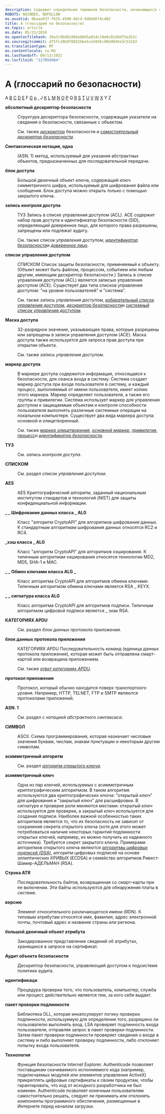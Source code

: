 ```yaml
---
description: Содержит определения терминов безопасности, начинающихся с буквы A.
ROBOTS: NOINDEX, NOFOLLOW
ms.assetid: 0baaa937-f635-4500-8dcd-9dbbd6f4cd02
title: A (глоссарий по безопасности)
ms.topic: article
ms.date: 05/31/2018
ms.openlocfilehash: 39a3c9bd82d68a80d5a014c19e6c81dddf5e2b2c
ms.sourcegitcommit: d75fc10b9f0825bbe5ce5045c90d4045e3c53243
ms.translationtype: MT
ms.contentlocale: ru-RU
ms.lasthandoff: 09/13/2021
ms.locfileid: "127056984"
---
```

# <a name="a-security-glossary"></a>A (глоссарий по безопасности)

A [B](b-gly.md) [C](c-gly.md) [D](d-gly.md) [E](e-gly.md) F [G](g-gly.md) [р](h-gly.md) [.](i-gly.md) J [K](k-gly.md) [L](l-gly.md) [M](m-gly.md) [N](n-gly.md) [O](o-gly.md) [P](p-gly.md) Q [R](r-gly.md) [S](s-gly.md) [T](t-gly.md) [U](u-gly.md) [V](v-gly.md) [W](w-gly.md) [X](x-gly.md) Y Z

<dl> <dt>

<span id="_security_absolute_security_descriptor_gly"></span><span id="_SECURITY_ABSOLUTE_SECURITY_DESCRIPTOR_GLY"></span>**абсолютный дескриптор безопасности**
</dt> <dd>

Структура дескриптора безопасности, содержащая указатели на сведения о безопасности, связанные с объектом.

См. также [*дескриптор*](s-gly.md) безопасности и [*самостоятельный дескриптор безопасности*](s-gly.md).

</dd> <dt>

<span id="_security_abstract_syntax_notation_one_gly"></span><span id="_SECURITY_ABSTRACT_SYNTAX_NOTATION_ONE_GLY"></span>**Синтаксическая нотация, одна**
</dt> <dd>

(ASN. 1) метод, используемый для указания абстрактных объектов, предназначенных для последовательной передачи.

</dd> <dt>

<span id="_security_access_block_gly"></span><span id="_SECURITY_ACCESS_BLOCK_GLY"></span>**блок доступа**
</dt> <dd>

Большой двоичный объект ключа, содержащий ключ симметричного шифра, используемый для шифрования файла или сообщения. Блок доступа можно открыть только с помощью закрытого ключа.

</dd> <dt>

<span id="_security_access_control_entry_gly"></span><span id="_SECURITY_ACCESS_CONTROL_ENTRY_GLY"></span>**запись контроля доступа**
</dt> <dd>

ТУЗ Запись в списке управления доступом (ACL). ACE содержит набор прав доступа и идентификатор безопасности (SID), определяющий доверенное лицо, для которого права разрешены, запрещены или подлежат аудиту.

См. также *список управления доступом*, [*идентификатор безопасности*](s-gly.md)и [*доверенное лицо*](t-gly.md).

</dd> <dt>

<span id="_security_access_control_list_gly"></span><span id="_SECURITY_ACCESS_CONTROL_LIST_GLY"></span>**список управления доступом**
</dt> <dd>

СПИСКОМ Список защиты безопасности, применяемый к объекту. (Объект может быть файлом, процессом, событием или любым другим, имеющим дескриптор безопасности.) Запись в списке управления доступом (ACL) является записью управления доступом (ACE). Существует два типа списков управления доступом: "на уровне пользователей" и "система".

См. также *запись управления доступом*, [*избирательный список управления доступом*](d-gly.md), [*дескриптор безопасности*](s-gly.md)и [*системный список управления доступом*](s-gly.md).

</dd> <dt>

<span id="_security_access_mask_gly"></span><span id="_SECURITY_ACCESS_MASK_GLY"></span>**Маска доступа**
</dt> <dd>

32-разрядное значение, указывающее права, которые разрешены или запрещены в записи управления доступом (ACE). Маска доступа также используется для запроса прав доступа при открытии объекта.

См. также *запись управления доступом*.

</dd> <dt>

<span id="_security_access_token_gly"></span><span id="_SECURITY_ACCESS_TOKEN_GLY"></span>**маркер доступа**
</dt> <dd>

В маркере доступа содержится информация, относящаяся к безопасности, для сеанса входа в систему. Система создает маркер доступа при входе пользователя в систему, и каждый процесс, выполняемый от имени пользователя, имеет копию этого маркера. Маркер определяет пользователя, а также его группы и привилегии. Система использует маркер для управления доступом к защищаемым объектам и контроля способности пользователя выполнять различные системные операции на локальном компьютере. Существует два вида маркера доступа: основной и олицетворенный.

См. также [*маркер олицетворения*](i-gly.md), [*основной маркер*](p-gly.md), [*привилегия*](p-gly.md), [*процесс*](p-gly.md)и [*идентификатор безопасности*](s-gly.md).

</dd> <dt>

<span id="_security_ace_gly"></span><span id="_SECURITY_ACE_GLY"></span>**ТУЗ**
</dt> <dd>

См. *запись контроля доступа*.

</dd> <dt>

<span id="_security_acl_gly"></span><span id="_SECURITY_ACL_GLY"></span>**СПИСКОМ**
</dt> <dd>

См. раздел *список управления доступом*.

</dd> <dt>

<span id="_security_aes_gly"></span><span id="_SECURITY_AES_GLY"></span>**AES**
</dt> <dd>

AES Криптографический алгоритм, заданный национальным институтом стандартов и технологий (NIST) для защиты конфиденциальной информации.

</dd> <dt>

<span id="_security_alg_class_data_encrypt_gly"></span><span id="_SECURITY_ALG_CLASS_DATA_ENCRYPT_GLY"></span>**\_ \_ Шифрование данных класса \_ ALG**
</dt> <dd>

Класс "алгоритм CryptoAPI" для алгоритмов шифрования данных. К стандартным алгоритмам шифрования данных относятся RC2 и RC4.

</dd> <dt>

<span id="_security_alg_class_hash_gly"></span><span id="_SECURITY_ALG_CLASS_HASH_GLY"></span>**\_хэш класса \_ ALG**
</dt> <dd>

Класс "алгоритм CryptoAPI" для алгоритмов хэширования. К типичным алгоритмам хэширования относятся технологии MD2, MD5, SHA-1 и MAC.

</dd> <dt>

<span id="_security_alg_class_key_exchange_gly"></span><span id="_SECURITY_ALG_CLASS_KEY_EXCHANGE_GLY"></span>**\_ \_ Обмен ключами класса ALG \_**
</dt> <dd>

Класс алгоритма CryptoAPI для алгоритмов обмена ключами. Типичным алгоритмом обмена ключами является RSA \_ KEYX.

</dd> <dt>

<span id="_security_alg_class_signature_gly"></span><span id="_SECURITY_ALG_CLASS_SIGNATURE_GLY"></span>**\_ \_ сигнатура класса ALG**
</dt> <dd>

Класс алгоритма CryptoAPI для алгоритмов подписи. Типичным алгоритмом цифровой подписи является \_ знак RSA.

</dd> <dt>

<span id="_security_apdu_gly"></span><span id="_SECURITY_APDU_GLY"></span>**КАТЕГОРИЯХ APDU**
</dt> <dd>

См. раздел *блок данных протокола приложения*.

</dd> <dt>

<span id="_security_application_protocol_data_unit_gly"></span><span id="_SECURITY_APPLICATION_PROTOCOL_DATA_UNIT_GLY"></span>**блок данных протокола приложения**
</dt> <dd>

КАТЕГОРИЯХ APDU Последовательность команд (единица данных протокола приложения), которая может быть отправлена смарт-картой или возвращена приложением.

См. также [*ответ категориях APDU*](r-gly.md).

</dd> <dt>

<span id="_security_application_protocol_gly"></span><span id="_SECURITY_APPLICATION_PROTOCOL_GLY"></span>**протокол приложения**
</dt> <dd>

Протокол, который обычно находится поверх транспортного уровня. Например, HTTP, TELNET, FTP и SMTP являются протоколами приложений.

</dd> <dt>

<span id="_security_asn.1_gly"></span><span id="_SECURITY_ASN.1_GLY"></span>**ASN. 1**
</dt> <dd>

См. раздел с *нотацией абстрактного синтаксиса*.

</dd> <dt>

<span id="_security_ascii_gly"></span><span id="_SECURITY_ASCII_GLY"></span>**СИМВОЛ**
</dt> <dd>

ASCII. Схема программирования, которая назначает числовые значения буквам, числам, знакам пунктуации и некоторым другим символам.

</dd> <dt>

<span id="_security_asymmetric_algorithm_gly"></span><span id="_SECURITY_ASYMMETRIC_ALGORITHM_GLY"></span>**асимметричный алгоритм**
</dt> <dd>

См. раздел [*алгоритм открытого ключа*](p-gly.md).

</dd> <dt>

<span id="_security_asymmetric_key_gly"></span><span id="_SECURITY_ASYMMETRIC_KEY_GLY"></span>**асимметричный ключ**
</dt> <dd>

Одна из пар ключей, используемых с асимметричным криптографическим алгоритмом. В таком алгоритме используются два криптографических ключа: "открытый ключ" для шифрования и "закрытый ключ" для расшифровки. В сигнатуре и проверке роли меняются местами: открытый ключ используется для проверки, а закрытый ключ используется для создания подписи. Наиболее важной особенностью таких алгоритмов является то, что их безопасность не зависит от сохранения секрета открытого ключа (хотя для этого может потребоваться наличие некоторых гарантий подлинности открытых ключей, например, их можно получить из надежного источника). Требуется секрет закрытого ключа. Примерами алгоритмов открытого ключа являются [*алгоритмы цифровых подписей (DSA)*](d-gly.md), алгоритм цифровых подписей на основе эллиптических КРИВЫХ (ECDSA) и семейство алгоритмов Ривест-Шамир-АДЕЛЬМАН (RSA).

</dd> <dt>

<span id="_security_atr_string_gly"></span><span id="_SECURITY_ATR_STRING_GLY"></span>**Строка ATR**
</dt> <dd>

Последовательность байтов, возвращенная со смарт-карты при ее включении. Эти байты используются для обнаружения платы в системе.

</dd> <dt>

<span id="_security_attribute_gly"></span><span id="_SECURITY_ATTRIBUTE_GLY"></span>**версию**
</dt> <dd>

Элемент относительного различающегося имени (RDN). К типовым атрибутам относятся имя, фамилия, адрес электронной почты, почтовый адрес и название страны или региона.

</dd> <dt>

<span id="_security_attribute_blob_gly"></span><span id="_SECURITY_ATTRIBUTE_BLOB_GLY"></span>**большой двоичный объект атрибута**
</dt> <dd>

Закодированное представление сведений об атрибутах, хранящихся в запросе на сертификат.

</dd> <dt>

<span id="_security_audit_security_object_gly"></span><span id="_SECURITY_AUDIT_SECURITY_OBJECT_GLY"></span>**Аудит объекта безопасности**
</dt> <dd>

Дескриптор безопасности, управляющий доступом к подсистеме политики аудита.

</dd> <dt>

<span id="_security_authentication_gly"></span><span id="_SECURITY_AUTHENTICATION_GLY"></span>**идентификаци**
</dt> <dd>

Процедура проверки того, что пользователь, компьютер, служба или процесс действительно является тем, за кого себя выдает.

</dd> <dt>

<span id="_security_authentication_package_gly"></span><span id="_SECURITY_AUTHENTICATION_PACKAGE_GLY"></span>**пакет проверки подлинности**
</dt> <dd>

Библиотека DLL, которая инкапсулирует логику проверки подлинности, используемую для определения того, разрешено ли пользователю выполнять вход. LSA проверяет подлинность входа пользователя, отправляя запрос в пакет проверки подлинности. Затем пакет проверки подлинности проверяет сведения о входе в систему и либо выполняет проверку подлинности, либо отклоняет попытку входа пользователя.

</dd> <dt>

<span id="_security_authenticode_gly"></span><span id="_SECURITY_AUTHENTICODE_GLY"></span>**Технология**
</dt> <dd>

Функция безопасности Internet Explorer. Authenticode позволяет поставщикам скачиваемого исполняемого кода (например, подключаемых модулей или элементов управления ActiveX) прикреплять цифровые сертификаты к своим продуктам, чтобы гарантировать, что код от исходного разработчика не был изменен. Authenticode позволяет конечным пользователям самостоятельно решать, следует ли принимать или отклонять компоненты программного обеспечения, размещенные в Интернете перед началом загрузки.

</dd> </dl>

 

 



